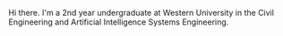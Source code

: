 Hi there. I'm a 2nd year undergraduate at Western University in the Civil Engineering and Artificial Intelligence Systems Engineering.
